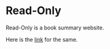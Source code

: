 # Read-Only
Read-Only is a book summary website.

Here is the <a href="https://readonly.herokuapp.com">link</a> for the same.
